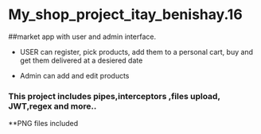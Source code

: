 # My_shop_project_itay_benishay.16

##market app with user and admin interface.
  - USER can register, pick products, add them to a personal cart, buy and get them delivered at a desiered date

  - Admin can add and edit products

### This project includes pipes,interceptors ,files upload, JWT,regex and more..

**PNG files included

